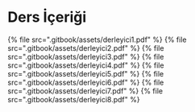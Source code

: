 # Ders İçeriği

<!--Index-->

{% file src=".gitbook/assets/derleyici1.pdf" %}
{% file src=".gitbook/assets/derleyici2.pdf" %}
{% file src=".gitbook/assets/derleyici3.pdf" %}
{% file src=".gitbook/assets/derleyici4.pdf" %}
{% file src=".gitbook/assets/derleyici5.pdf" %}
{% file src=".gitbook/assets/derleyici6.pdf" %}
{% file src=".gitbook/assets/derleyici7.pdf" %}
{% file src=".gitbook/assets/derleyici8.pdf" %}

<!--Index-->
